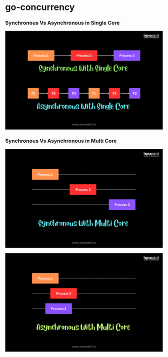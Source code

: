# go-concurrency

### Synchronous Vs Asynchronous in Single Core

![1.png](assets%2Fconcurrency-parallelism%2F1.png)

### Synchronous Vs Asynchronous in Multi Core

![2.png](assets%2Fconcurrency-parallelism%2F2.png)

![3.png](assets%2Fconcurrency-parallelism%2F3.png)